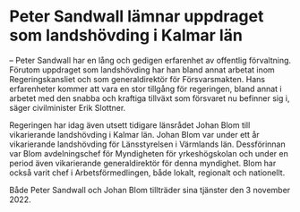 # Peter Sandwall lämnar uppdraget som landshövding i Kalmar län

– Peter Sandwall har en lång och gedigen erfarenhet av offentlig förvaltning. Förutom uppdraget som landshövding har han bland annat arbetat inom Regeringskansliet och som generaldirektör för Försvarsmakten. Hans erfarenheter kommer att vara en stor tillgång för regeringen, bland annat i arbetet med den snabba och kraftiga tillväxt som försvaret nu befinner sig i, säger civilminister Erik Slottner.

Regeringen har idag även utsett tidigare länsrådet Johan Blom till vikarierande landshövding i Kalmar län. Johan Blom var under ett år vikarierande landshövding för Länsstyrelsen i Värmlands län. Dessförinnan var Blom avdelningschef för Myndigheten för yrkeshögskolan och under en period även vikarierande generaldirektör för denna myndighet. Blom har också varit chef i Arbetsförmedlingen, både lokalt, regionalt och nationellt.

Både Peter Sandwall och Johan Blom tillträder sina tjänster den 3 november 2022\.
